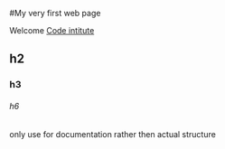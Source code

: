 #My very first web page

Welcome [Code intitute](https://www.codeinstitute.net)

## h2

### h3

###### h6

only use for documentation rather then actual structure